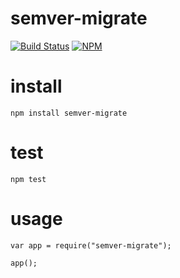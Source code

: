 
# semver-migrate

[![Build Status](https://travis-ci.org/Interlincx/semver-migrate.png)](https://travis-ci.org/Interlincx/semver-migrate)
[![NPM](https://nodei.co/npm/semver-migrate.png?downloads=true)](https://nodei.co/npm/semver-migrate/)

# install

    npm install semver-migrate

# test

    npm test

# usage

    var app = require("semver-migrate");

    app();
